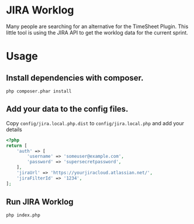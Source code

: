 # JIRA Worklog
Many people are searching for an alternative for the TimeSheet Plugin. 
This little tool is using the JIRA API to get the worklog data for the current sprint.

# Usage
## Install dependencies with composer.
```shell
php composer.phar install
```  
## Add your data to the config files.
Copy `config/jira.local.php.dist` to `config/jira.local.php` and add your details
```php
<?php
return [
    'auth' => [
        'username' => 'someuser@example.com',
        'password' => 'supersecretpassword',
    ],
    'jiraUrl' => 'https://yourjiracloud.atlassian.net/',
    'jiraFilterId' => '1234',
];
```
## Run JIRA Worklog
```bash
php index.php
```

